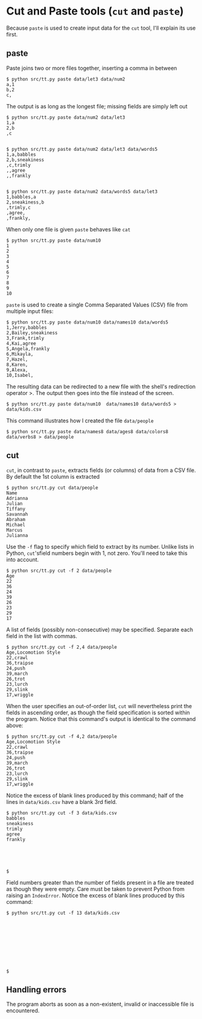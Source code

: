 # Cut and Paste tools (`cut` and `paste`)

Because `paste` is used to create input data for the `cut` tool, I'll explain
its use first.


## paste
Paste joins two or more files together, inserting a comma in between

    $ python src/tt.py paste data/let3 data/num2 
    a,1
    b,2
    c,


The output is as long as the longest file; missing fields are simply left out

    $ python src/tt.py paste data/num2 data/let3 
    1,a
    2,b
    ,c


    $ python src/tt.py paste data/num2 data/let3 data/words5 
    1,a,babbles
    2,b,sneakiness
    ,c,trimly
    ,,agree
    ,,frankly


    $ python src/tt.py paste data/num2 data/words5 data/let3
    1,babbles,a
    2,sneakiness,b
    ,trimly,c
    ,agree,
    ,frankly,


When only one file is given `paste` behaves like `cat`

    $ python src/tt.py paste data/num10
    1
    2
    3
    4
    5
    6
    7
    8
    9
    10


`paste` is used to create a single Comma Separated Values (CSV) file from multiple input files:

    $ python src/tt.py paste data/num10 data/names10 data/words5
    1,Jerry,babbles
    2,Bailey,sneakiness
    3,Frank,trimly
    4,Kai,agree
    5,Angela,frankly
    6,Mikayla,
    7,Hazel,
    8,Karen,
    9,Alexa,
    10,Isabel,


The resulting data can be redirected to a new file with the shell's redirection
operator >.  The output then goes into the file instead of the screen.

    $ python src/tt.py paste data/num10  data/names10 data/words5 > data/kids.csv


This command illustrates how I created the file `data/people`

    $ python src/tt.py paste data/names8 data/ages8 data/colors8 data/verbs8 > data/people


## cut
`cut`, in contrast to `paste`, extracts fields (or columns) of data from a CSV
file.  By default the 1st column is extracted

    $ python src/tt.py cut data/people
    Name 
    Adrianna 
    Julian 
    Tiffany 
    Savannah 
    Abraham 
    Michael 
    Marcus 
    Julianna 


Use the `-f` flag to specify which field to extract by its number.  Unlike lists in Python, `cut`'sfield numbers begin with 1, not zero.  You'll need to take this into account.

    $ python src/tt.py cut -f 2 data/people
    Age 
    22 
    36 
    24 
    39 
    26 
    23 
    29 
    17 


A list of fields (possibly non-consecutive) may be specified.  Separate each field in the list with commas.

    $ python src/tt.py cut -f 2,4 data/people
    Age,Locomotion Style 
    22,crawl 
    36,traipse 
    24,push 
    39,march 
    26,trot 
    23,lurch 
    29,slink 
    17,wriggle 


When the user specifies an out-of-order list, `cut` will nevertheless print the fields in ascending order, as though the field specification is sorted within the program.  Notice that this command's output is identical to the command above:

    $ python src/tt.py cut -f 4,2 data/people
    Age,Locomotion Style 
    22,crawl 
    36,traipse 
    24,push 
    39,march 
    26,trot 
    23,lurch 
    29,slink 
    17,wriggle 


Notice the excess of blank lines produced by this command; half of the lines in `data/kids.csv` have a blank 3rd field.

    $ python src/tt.py cut -f 3 data/kids.csv
    babbles 
    sneakiness 
    trimly 
    agree 
    frankly 





    $ 


Field numbers greater than the number of fields present in a file are treated as though they were empty.  Care must be taken to prevent Python from raising an `IndexError`.  Notice the excess of blank lines produced by this command:

    $ python src/tt.py cut -f 13 data/kids.csv
    
    
    
    
    
    
    
    
    
    
    $ 


## Handling errors

The program aborts as soon as a non-existent, invalid or inaccessible file is encountered.
